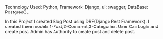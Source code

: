 Technology Used:
    Python,
    Framework: Django,
    ui: swagger,
    DataBase: PostgresQL

In this Project I created Blog Post using DRF(Django Rest Framework).
I created three models 1-Post,2-Comment,3-Categories.
User Can Login and create post. Admin has Authority to create post and delete post.